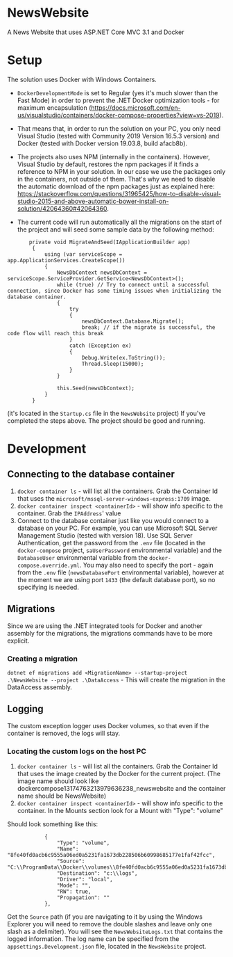# NewsWebsite
A News Website that uses ASP.NET Core MVC 3.1 and Docker

# Setup
The solution uses Docker with Windows Containers.
* `DockerDevelopmentMode` is set to Regular (yes it's much slower than the Fast Mode) in order to prevent the .NET Docker optimization tools - for maximum encapsulation (https://docs.microsoft.com/en-us/visualstudio/containers/docker-compose-properties?view=vs-2019).
* That means that, in order to run the solution on your PC, you only need Visual Studio (tested with Community 2019 Version 16.5.3 version) and Docker (tested with Docker version 19.03.8, build afacb8b).
* The projects also uses NPM (internally in the containers). However, Visual Studio by default, restores the npm packages if it finds a reference to NPM in your solution. In our case we use the packages only in the containers, not outside of them. That's why we need to disable the automatic download of the npm packages just as explained here: https://stackoverflow.com/questions/31965425/how-to-disable-visual-studio-2015-and-above-automatic-bower-install-on-solution/42064360#42064360.

* The current code will run automatically all the migrations on the start of the project and will seed some sample data by the following method:
```
       private void MigrateAndSeed(IApplicationBuilder app)
        {
            using (var serviceScope = app.ApplicationServices.CreateScope())
            {
                NewsDbContext newsDbContext = serviceScope.ServiceProvider.GetService<NewsDbContext>();
                while (true) // Try to connect until a successful connection, since Docker has some timing issues when initializing the database container.
                {
                    try
                    {
                        newsDbContext.Database.Migrate();
                        break; // if the migrate is successful, the code flow will reach this break
                    }
                    catch (Exception ex)
                    {
                        Debug.Write(ex.ToString());
                        Thread.Sleep(15000);
                    }
                }

                this.Seed(newsDbContext);
            }
        }
```
(it's located in the `Startup.cs` file in the `NewsWebsite` project)
If you've completed the steps above. The project should be good and running.

# Development
## Connecting to the database container
1. `docker container ls` - will list all the containers. Grab the Container Id that uses the `microsoft/mssql-server-windows-express:1709` image.
2. `docker container inspect <containerId>` - will show info specific to the container. Grab the `IPAddress`' value
3. Connect to the database container just like you would connect to a database on your PC. For example, you can use Microsoft SQL Server Management Studio (tested with version 18). Use SQL Server Authentication, get the password from the `.env` file (located in the `docker-compose` project, `saUserPassword` environmental variable) and the `DatabaseUser` environmental variable from the `docker-compose.override.yml`. You may also need to specify the port - again from the `.env` file (`newsDatabasePort` environmental variable), however at the moment we are using port `1433` (the default database port), so no specifying is needed.

## Migrations
Since we are using the .NET integrated tools for Docker and another assembly for the migrations, the migrations commands have to be more explicit.
### Creating a migration
`dotnet ef migrations add <MigrationName> --startup-project .\NewsWebsite --project .\DataAccess` - This will create the migration in the DataAccess assembly.

## Logging
The custom exception logger uses Docker volumes, so that even if the container is removed, the logs will stay.
### Locating the custom logs on the host PC
1. `docker container ls` - will list all the containers. Grab the Container Id that uses the image created by the Docker for the current project. (The image name should look like dockercompose13174763213979636238_newswebsite and the container name should be NewsWebsite)
2. `docker container inspect <containerId>` - will show info specific to the container.  In the Mounts section look for a Mount with  "Type": "volume"

Should look something like this:
```
            {
                "Type": "volume",
                "Name": "8fe40fd0acb6c9555a06ed0a5231fa1673db228506b60998685177e1faf42fcc",
                "Source": "C:\\ProgramData\\Docker\\volumes\\8fe40fd0acb6c9555a06ed0a5231fa1673db228506b60998685177e1faf42fcc\\_data",
                "Destination": "c:\\logs",
                "Driver": "local",
                "Mode": "",
                "RW": true,
                "Propagation": ""
            },
```
Get the `Source` path (if you are navigating to it by using the Windows Explorer you will need to remove the double slashes and leave only one slash as a delimiter).
You will see the `NewsWebsiteLogs.txt` that contains the logged information.
The log name can be specified from the `appsettings.Development.json` file, located in the `NewsWebsite` project.
